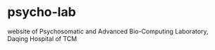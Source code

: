 # psycho-lab
website of Psychosomatic and Advanced Bio-Computing Laboratory, Daqing Hospital of TCM
